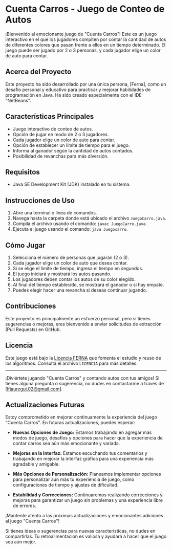 # Cuenta Carros - Juego de Conteo de Autos

¡Bienvenido al emocionante juego de "Cuenta Carros"! Este es un juego interactivo en el que los jugadores compiten por contar la cantidad de autos de diferentes colores que pasan frente a ellos en un tiempo determinado. El juego puede ser jugado por 2 o 3 personas, y cada jugador elige un color de auto para contar.

## Acerca del Proyecto

Este proyecto ha sido desarrollado por una única persona, [Ferna], como un desafío personal y educativo para practicar y mejorar habilidades de programación en Java. Ha sido creado especialmente con el IDE "NetBeans".

## Características Principales

- Juego interactivo de conteo de autos.
- Opción de jugar en modo de 2 o 3 jugadores.
- Cada jugador elige un color de auto para contar.
- Opción de establecer un límite de tiempo para el juego.
- Informa al ganador según la cantidad de autos contados.
- Posibilidad de revanchas para más diversión.

## Requisitos

- Java SE Development Kit (JDK) instalado en tu sistema.

## Instrucciones de Uso

1. Abre una terminal o línea de comandos.
2. Navega hasta la carpeta donde está ubicado el archivo `JuegoCarro.java`.
3. Compila el archivo usando el comando: `javac JuegoCarro.java`.
4. Ejecuta el juego usando el comando: `java Juegocarro`.

## Cómo Jugar

1. Selecciona el número de personas que jugarán (2 o 3).
2. Cada jugador elige un color de auto que desea contar.
3. Si se elige el límite de tiempo, ingresa el tiempo en segundos.
4. El juego iniciará y mostrará los autos pasando.
5. Los jugadores deben contar los autos de su color elegido.
6. Al final del tiempo establecido, se mostrará el ganador o si hay empate.
7. Puedes elegir hacer una revancha si deseas continuar jugando.

## Contribuciones

Este proyecto es principalmente un esfuerzo personal, pero si tienes sugerencias o mejoras, eres bienvenido a enviar solicitudes de extracción (Pull Requests) en GitHub.

## Licencia

Este juego está bajo la [Licencia FERNA](https://github.com/llferna/ProyectosJava/blob/main/LICENCIA.md) que fomenta el estudio y reuso de los algoritmos. Consulta el archivo `LICENCIA` para más detalles.

---

¡Diviértete jugando "Cuenta Carros" y contando autos con tus amigos! Si tienes alguna pregunta o sugerencia, no dudes en contactarme a través de [lfjauregui.02@gmail.com].

## Actualizaciones Futuras

Estoy comprometido en mejorar continuamente la experiencia del juego "Cuenta Carros". En futuras actualizaciones, puedes esperar:

- **Nuevas Opciones de Juego:** Estamos trabajando en agregar más modos de juego, desafíos y opciones para hacer que la experiencia de contar carros sea aún más emocionante y variada.

- **Mejoras en la Interfaz:** Estamos escuchando tus comentarios y trabajando en mejorar la interfaz gráfica para una experiencia más agradable y amigable.

- **Más Opciones de Personalización:** Planeamos implementar opciones para personalizar aún más tu experiencia de juego, como configuraciones de tiempo y ajustes de dificultad.

- **Estabilidad y Correcciones:** Continuaremos realizando correcciones y mejoras para garantizar un juego sin problemas y una experiencia libre de errores.

¡Mantente atento a las próximas actualizaciones y emocionantes adiciones al juego "Cuenta Carros"!

Si tienes ideas o sugerencias para nuevas características, no dudes en compartirlas. Tu retroalimentación es valiosa y ayudará a hacer que el juego sea aún mejor.
